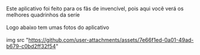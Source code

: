 Este aplicativo foi feito para os fãs de invencível, pois aqui você verá os melhores quadrinhos da seríe 
<br>
<br>
Logo abaixo tem umas fotos do aplicativo
<br>
<br>
img src "https://github.com/user-attachments/assets/7e66f1ed-0a01-49ad-b679-c0bd2ff32f54"
